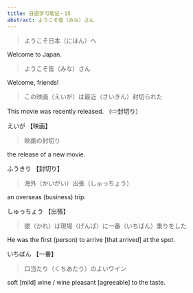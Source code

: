 ```yaml
---
title: 日语学习笔记・15
abstract: ようこそ皆（みな）さん
---
```




> ようこそ日本（にほん）へ

Welcome to Japan.

> ようこそ皆（みな）さん

Welcome, friends!

> この映画（えいが）は最近（さいきん）封切られた

This movie was recently released. （⇨封切り）

えいが 【映画】

> 映画の封切り

the release of a new movie.

ふうきり 【封切り】

> 海外（かいがい）出張（しゅっちょう）

an overseas (business) trip.

しゅっちょう 【出張】

> 彼（かれ）は現場（げんば）に一番（いちばん）乗りをした

He was the first (person) to arrive [that arrived] at the spot.

いちばん 【一番】

> 口当たり（くちあたり）のよいワイン

soft [mild] wine / wine pleasant [agreeable] to the taste.

